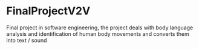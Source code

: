 # FinalProjectV2V
Final project in software engineering, the project deals with body language analysis and identification of human body movements and converts them into text / sound
